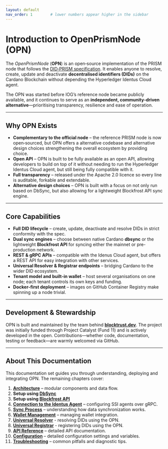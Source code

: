 ```yaml
---
layout: default
nav_order: 1        # lower numbers appear higher in the sidebar
---
```


# Introduction to OpenPrismNode (OPN)

The *OpenPrismNode* (**OPN**) is an open‑source implementation of the PRISM node that follows the [DID‑PRISM specification](https://github.com/input-output-hk/prism-did-method-spec). 
It enables anyone to resolve, create, update and deactivate **decentralised identifiers (DIDs)** on the Cardano Blockchain without depending the Hyperledger Identus Cloud agent.

The OPN was started before IOG’s reference node became publicly available, and it continues to serve as an **independent, community‑driven alternative**—prioritising transparency, resilience and ease of operation.

---

## Why OPN Exists

* **Complementary to the official node** – the reference PRISM node is now open‑sourced, but OPN offers a alternative codebase and alternative design choices strengthening the overall ecosystem by providing choice.
* **Open API** – OPN is built to be fully available as an open API, allowing developers to build on top of it without needing to run the Hyperledger Identus Cloud agent, but still being fully compatible with it.
* **Full transparency** – released under the Apache 2.0 licence so every line is auditable, forkable and extendable.
* **Alternative design choices** – OPN is built with a focus on not only run based on DbSync, but also allowing for a lightweight Blockfrost API sync engine. 

---

## Core Capabilities

* **Full DID lifecycle** – create, update, deactivate and resolve DIDs in strict conformity with the spec.
* **Dual sync engines** – choose between native Cardano **dbsync** or the lightweight **Blockfrost API** for syncing either the mainnet or pre-production network.
* **REST & gRPC APIs** – compatible with the Idenus Cloud agent, but offers a REST API for easy integration with other services.
* **Universal Resolver & Registrar endpoints** – bridging Cardano to the wider DID ecosystem.
* **Tenant model and built‑in wallet** – host several organisations on one node; each tenant controls its own keys and funding.
* **Docker‑first deployment** – images on GitHub Container Registry make spinning up a node trivial.

---

## Development & Stewardship

OPN is built and maintained by the team behind **[blocktrust.dev](https://blocktrust.dev)**. The project was initially funded through Project Catalyst (Fund 11) and is actively developed in the open. Contributions—whether code, documentation, testing or feedback—are warmly welcomed via GitHub.

---

## About This Documentation

This documentation set guides you through understanding, deploying and integrating OPN. The remaining chapters cover:

1. **[Architecture](Architecture.md)** – modular components and data flow.
2. **Setup using [DbSync](Guide_DbSync.md)**
3. **Setup using [Blockfrost API](Guide_blockfrost.md)**
3. **[Connection to the Identus Agent](IdentusAgent.md)** – configuring SSI agents over gRPC.
4. **[Sync Process](SyncProcess.md)** – understanding how data synchronization works.
5. **[Wallet Management](WalletManagement.md)** – managing wallet integration.
6. **[Universal Resolver](Resolver.md)** - resolving DIDs using the OPN.
7. **[Universal Registrar](Registrar.md)** - registering DIDs using the OPN.
7. **[API Reference](Api.md)** – detailed API documentation.
7. **[Configuration](Configuration.md)** – detailed configuration settings and variables.
8. **[Troubleshooting](Troubleshooting.md)** – common pitfalls and diagnostic tips.
